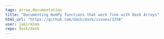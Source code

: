 ```yaml
---
tags: array,documentation
title: "Documenting NumPy functions that work fine with Dask Arrays"
html_url: "https://github.com/dask/dask/issues/3258"
user: jakirkham
repo: dask/dask
---
```


